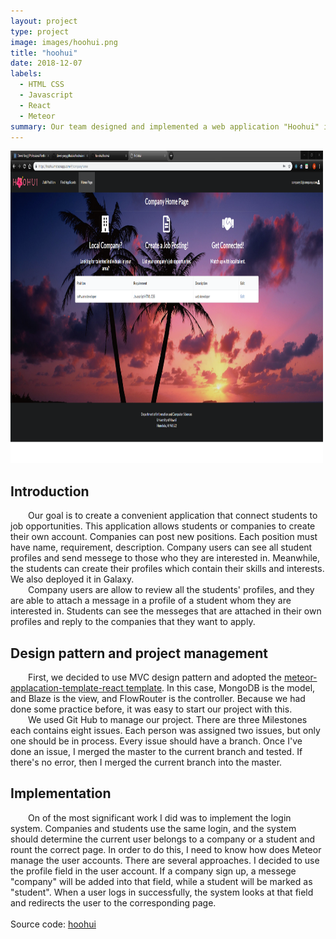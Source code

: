 ```yaml
---
layout: project
type: project
image: images/hoohui.png
title: "hoohui"
date: 2018-12-07
labels:
  - HTML CSS
  - Javascript
  - React
  - Meteor
summary: Our team designed and implemented a web application "Hoohui" in React framewrok, and it connects students and companies with careers. 
---
```

<img class="medium" width="500" height="500" src="../images/companyhome.PNG">
<h2> Introduction</h2>
<div style="text-indent:2em">
 Our goal is to create a convenient application that connect students to job opportunities. This application allows students or companies to create their own account. Companies can post new positions. Each position must have name, requirement, description. Company users can see all student profiles and send messege to those who they are interested in. Meanwhile, the students can create their profiles which contain their skills and interests. We also deployed it in Galaxy.
</div>
<div style="text-indent:2em">
    Company users are allow to review all the students' profiles, and they are able to attach a message in a profile of a student whom they are interested in. Students can see the messeges that are attached in their own profiles and reply to the companies that they want to apply.  
  
</div>  
<h2> Design pattern and project management </h2>
<div style="text-indent:2em">
  First, we decided to use MVC design pattern and adopted the <a href="https://ics-software-engineering.github.io/meteor-application-template-react/" >meteor-applacation-template-react template</a>. In this case, MongoDB is the model, and Blaze is the view, and FlowRouter is the controller. Because we had done some practice before, it was easy to start our project with this. 
</div>

<div style="text-indent:2em">
We used Git Hub to manage our project. There are three Milestones each contains eight issues. Each person was assigned two issues, but only one should be in process. Every issue should have a branch. Once I've done an issue, I merged the master to the current branch and tested. If there's no error, then I merged the current branch into the master.
</div>

<h2> Implementation </h2>
<div style="text-indent:2em">
On of the most significant work I did was to implement the login system. Companies and students use the same login, and the system should determine the current user belongs to a company or a student and rount the correct page. In order to do this, I need to know how does Meteor manage the user accounts. There are several approaches. I decided to use the profile field in the user account. If a company sign up, a messege "company" will be added into that field, while a student will be marked as "student". When a user logs in successfully, the system looks at that field and redirects the user to the corresponding page.  
</div>
<br/>
Source code: <a href="https://github.com/ho-ohui/hoohui"><i class="large github icon "></i>hoohui</a>
